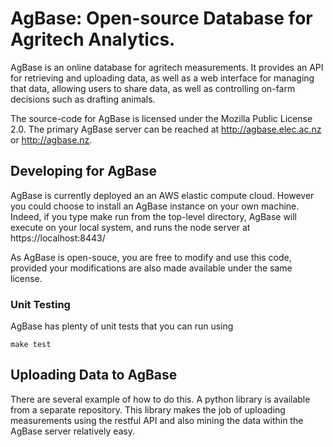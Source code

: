 # AgBase: Open-source Database for Agritech Analytics.

AgBase is an online database for agritech measurements. It provides an API for 
retrieving and uploading data, as well as a web interface for managing that data,
allowing users to share data, as well as controlling on-farm decisions such as drafting
animals.

The source-code for AgBase is licensed under the Mozilla Public License 2.0. The primary AgBase
server can be reached at http://agbase.elec.ac.nz or http://agbase.nz.

## Developing for AgBase

AgBase is currently deployed an an AWS elastic compute cloud. However you could choose to install
an AgBase instance on your own machine. Indeed, if you type 
    make run
from the top-level directory, AgBase will execute on your local system, and runs the node 
server at https://localhost:8443/

As AgBase is open-souce, you are free to modify and use this code, provided your modifications
are also made available under the same license.

### Unit Testing

AgBase has plenty of unit tests that you can run using 

    make test 
    
## Uploading Data to AgBase

There are several example of how to do this. A python library is available from a separate
repository. This library makes the job of uploading measurements using the restful API and
also mining the data within the AgBase server relatively easy.

